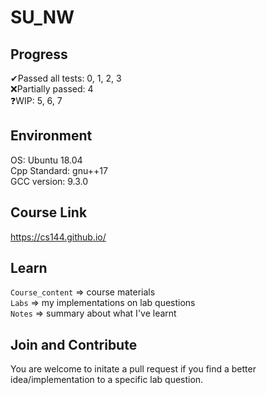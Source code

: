 # SU_NW

## Progress
✔Passed all tests: 0, 1, 2, 3\
❌Partially passed: 4\
❓WIP: 5, 6, 7

## Environment
OS: Ubuntu 18.04\
Cpp Standard: gnu++17\
GCC version: 9.3.0

## Course Link
https://cs144.github.io/

## Learn
`Course_content` => course materials\
`Labs` => my implementations on lab questions\
`Notes` => summary about what I've learnt

## Join and Contribute
You are welcome to initate a pull request if you find a better idea/implementation to a specific lab question.
